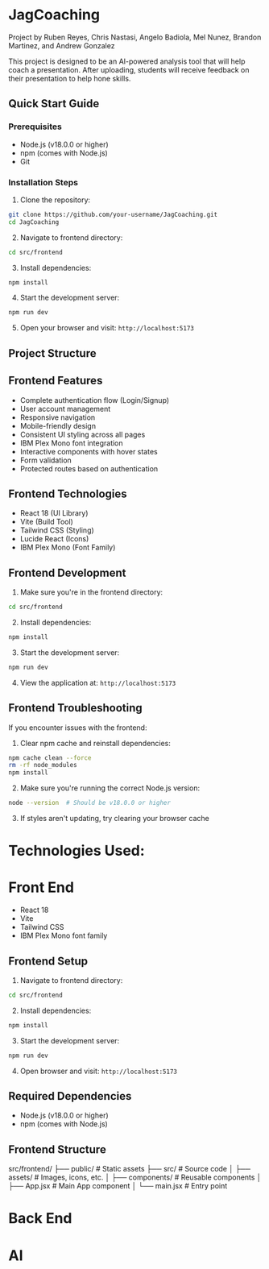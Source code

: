 # JagCoaching
Project by Ruben Reyes, Chris Nastasi, Angelo Badiola, Mel Nunez, Brandon Martinez, and Andrew Gonzalez

This project is designed to be an AI-powered analysis tool that will help coach a presentation. 
After uploading, students will receive feedback on their presentation to help hone skills.

## Quick Start Guide

### Prerequisites
- Node.js (v18.0.0 or higher)
- npm (comes with Node.js)
- Git

### Installation Steps

1. Clone the repository:
```bash
git clone https://github.com/your-username/JagCoaching.git
cd JagCoaching
```

2. Navigate to frontend directory:
```bash
cd src/frontend
```

3. Install dependencies:
```bash
npm install
```

4. Start the development server:
```bash
npm run dev
```

5. Open your browser and visit: `http://localhost:5173`

## Project Structure

## Frontend Features
- Complete authentication flow (Login/Signup)
- User account management
- Responsive navigation
- Mobile-friendly design
- Consistent UI styling across all pages
- IBM Plex Mono font integration
- Interactive components with hover states
- Form validation
- Protected routes based on authentication

## Frontend Technologies
- React 18 (UI Library)
- Vite (Build Tool)
- Tailwind CSS (Styling)
- Lucide React (Icons)
- IBM Plex Mono (Font Family)

## Frontend Development

1. Make sure you're in the frontend directory:
```bash
cd src/frontend
```

2. Install dependencies:
```bash
npm install
```

3. Start the development server:
```bash
npm run dev
```

4. View the application at: `http://localhost:5173`

## Frontend Troubleshooting

If you encounter issues with the frontend:

1. Clear npm cache and reinstall dependencies:
```bash
npm cache clean --force
rm -rf node_modules
npm install
```

2. Make sure you're running the correct Node.js version:
```bash
node --version  # Should be v18.0.0 or higher
```

3. If styles aren't updating, try clearing your browser cache

# Technologies Used: 

# Front End
- React 18
- Vite
- Tailwind CSS
- IBM Plex Mono font family

## Frontend Setup
1. Navigate to frontend directory:
```bash
cd src/frontend
```
2. Install dependencies:
```bash
npm install
```
3. Start the development server:
```bash
npm run dev
```
4. Open browser and visit: `http://localhost:5173`

## Required Dependencies
- Node.js (v18.0.0 or higher)
- npm (comes with Node.js)

## Frontend Structure

src/frontend/
├── public/ # Static assets
├── src/ # Source code
│ ├── assets/ # Images, icons, etc.
│ ├── components/ # Reusable components
│ ├── App.jsx # Main App component
│ └── main.jsx # Entry point

# Back End


# AI
